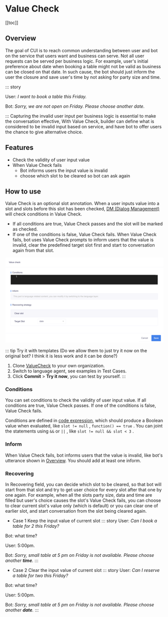 # Value Check

[[toc]]

## Overview

The goal of CUI is to reach common understanding between user and bot on the service that users want and business can serve. Not all user requests can be served per business logic. For example, user's initial preference about date when booking a table might not be valid as business can be closed on that date. In such cause, the bot should just inform the user the closure and save user's time by not asking for party size and time. 

::: story

User: *I want to book a table this Friday.*

Bot: *Sorry, we are not open on Friday. Please choose another date.*

::: 
Capturing the invalid user input per business logic is essential to make the conversation effective, With Value Check, builder can define what is considered to be invalid input based on service, and have bot to offer users the chance to give alternative choice.

## Features

- Check the validity of user input value
- When Value Check fails
    - Bot informs users the input value is invalid
    - choose which slot to be cleared so bot can ask again

## How to use
Value Check is an optional slot annotation. When a user inputs value into a slot and slots before this slot has been checked, [DM (Dialog Management)](https://www.framely.ai/guide/architecture.html#dialog-understanding-du) will check conditions in Value Check.
- If all conditions are true, Value Check passes and the slot will be marked as checked.
- If one of the conditions is false, Value Check fails.
  When Value Check fails, bot uses Value Check prompts to inform users that the value is invalid, clear the predefined target slot first and start to conversation again from that slot.

![value-check](/images/annotation/valuecheck/value-check.png)

::: tip Try it with templates  (Do we allow them to just try it now on the original bot? I think it is less work and it can be done?)
1. Clone [ValueCheck](https://framely.naturali.io/org/622c8ff683536204fe062b55/agent/6297f6d04cfdb2515448d812/intent?page=0&imported=false&search=) to your own organization.
2. Switch to language agent, see examples in Test Cases.
3. Click **Commit** > **Try it now**, you can test by yourself.
:::

### Conditions

You can set conditions to check the validity of user input value. If all conditions are true, Value Check passes. If one of the conditions is false, Value Check fails.

Conditions are defined in [code expression](https://www.framely.ai/guide/glossary.html#code-expression-input), which should produce a Boolean value when evaluated, like `slot != null` , `function() == true` . You can joint the statements using `&&` or `||` , like `slot != null && slot < 3` .

### Inform
When Value Check fails, bot informs users that the value is invalid, like bot's utterance shown in [Overview](../annotations/vc.html#overview). You should add at least one inform. 

### Recovering 
In Recovering field, you can decide which slot to be cleared, so that bot will start from that slot and try to get user choice for every slot after that one by one again. For example, when all the slots party size, data and time are filled but user's choice causes the slot's Value Check fails, you can choose to clear current slot's value only (which is default) or you can clear one of earlier slot, and start conversation from the slot being cleared again.

- Case 1 Keep the input value of current slot
::: story
User: *Can I book a table for 2 this Friday?*

Bot: what time?

User: 5:00pm.

Bot: *Sorry, small table at 5 pm on Friday is not available. Please choose another **time**.*
:::


- Case 2 Clear the input value of current slot
::: story
User: *Can I reserve a table for two this Friday?*

Bot: what time?

User: 5:00pm.

Bot: *Sorry, small table at 5 pm on Friday is not available. Please choose another **date**.*
:::
